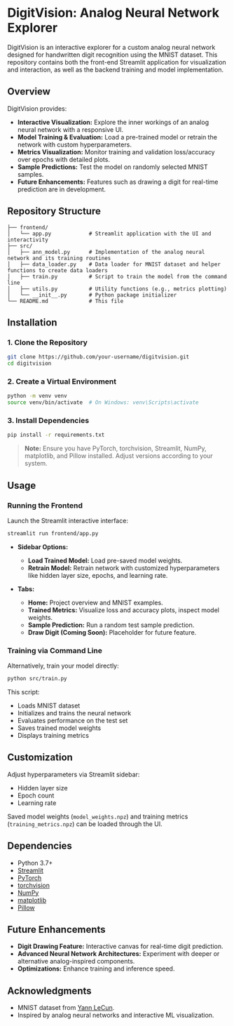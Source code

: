 # DigitVision: Analog Neural Network Explorer

DigitVision is an interactive explorer for a custom analog neural network designed for handwritten digit recognition using the MNIST dataset. This repository contains both the front-end Streamlit application for visualization and interaction, as well as the backend training and model implementation.

## Overview

DigitVision provides:
- **Interactive Visualization:** Explore the inner workings of an analog neural network with a responsive UI.
- **Model Training & Evaluation:** Load a pre-trained model or retrain the network with custom hyperparameters.
- **Metrics Visualization:** Monitor training and validation loss/accuracy over epochs with detailed plots.
- **Sample Predictions:** Test the model on randomly selected MNIST samples.
- **Future Enhancements:** Features such as drawing a digit for real-time prediction are in development.

## Repository Structure

```
├── frontend/
│   └── app.py            # Streamlit application with the UI and interactivity
├── src/
│   ├── ann_model.py      # Implementation of the analog neural network and its training routines
│   ├── data_loader.py    # Data loader for MNIST dataset and helper functions to create data loaders
│   ├── train.py          # Script to train the model from the command line
│   ├── utils.py          # Utility functions (e.g., metrics plotting)
│   └── __init__.py       # Python package initializer
└── README.md             # This file
```

## Installation

### 1. Clone the Repository

```bash
git clone https://github.com/your-username/digitvision.git
cd digitvision
```

### 2. Create a Virtual Environment

```bash
python -m venv venv
source venv/bin/activate  # On Windows: venv\Scripts\activate
```

### 3. Install Dependencies

```bash
pip install -r requirements.txt
```

> **Note:** Ensure you have PyTorch, torchvision, Streamlit, NumPy, matplotlib, and Pillow installed. Adjust versions according to your system.

## Usage

### Running the Frontend

Launch the Streamlit interactive interface:

```bash
streamlit run frontend/app.py
```

- **Sidebar Options:**
  - **Load Trained Model:** Load pre-saved model weights.
  - **Retrain Model:** Retrain network with customized hyperparameters like hidden layer size, epochs, and learning rate.

- **Tabs:**
  - **Home:** Project overview and MNIST examples.
  - **Trained Metrics:** Visualize loss and accuracy plots, inspect model weights.
  - **Sample Prediction:** Run a random test sample prediction.
  - **Draw Digit (Coming Soon):** Placeholder for future feature.

### Training via Command Line

Alternatively, train your model directly:

```bash
python src/train.py
```

This script:
- Loads MNIST dataset
- Initializes and trains the neural network
- Evaluates performance on the test set
- Saves trained model weights
- Displays training metrics

## Customization

Adjust hyperparameters via Streamlit sidebar:
- Hidden layer size
- Epoch count
- Learning rate

Saved model weights (`model_weights.npz`) and training metrics (`training_metrics.npz`) can be loaded through the UI.

## Dependencies

- Python 3.7+
- [Streamlit](https://streamlit.io/)
- [PyTorch](https://pytorch.org/)
- [torchvision](https://pytorch.org/vision/stable/index.html)
- [NumPy](https://numpy.org/)
- [matplotlib](https://matplotlib.org/)
- [Pillow](https://python-pillow.org/)

## Future Enhancements

- **Digit Drawing Feature:** Interactive canvas for real-time digit prediction.
- **Advanced Neural Network Architectures:** Experiment with deeper or alternative analog-inspired components.
- **Optimizations:** Enhance training and inference speed.

## Acknowledgments

- MNIST dataset from [Yann LeCun](http://yann.lecun.com/exdb/mnist/).
- Inspired by analog neural networks and interactive ML visualization.
